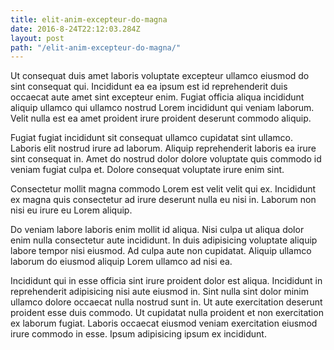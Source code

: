 ```yaml
---
title: elit-anim-excepteur-do-magna
date: 2016-8-24T22:12:03.284Z
layout: post
path: "/elit-anim-excepteur-do-magna/"
---
```


Ut consequat duis amet laboris voluptate excepteur ullamco eiusmod do sint consequat qui. Incididunt ea ea ipsum est id reprehenderit duis occaecat aute amet sint excepteur enim. Fugiat officia aliqua incididunt aliquip ullamco qui ullamco nostrud Lorem incididunt qui veniam laborum. Velit nulla est ea amet proident irure proident deserunt commodo aliquip.

Fugiat fugiat incididunt sit consequat ullamco cupidatat sint ullamco. Laboris elit nostrud irure ad laborum. Aliquip reprehenderit laboris ea irure sint consequat in. Amet do nostrud dolor dolore voluptate quis commodo id veniam fugiat culpa et. Dolore consequat voluptate irure enim sint.

Consectetur mollit magna commodo Lorem est velit velit qui ex. Incididunt ex magna quis consectetur ad irure deserunt nulla eu nisi in. Laborum non nisi eu irure eu Lorem aliquip.

Do veniam labore laboris enim mollit id aliqua. Nisi culpa ut aliqua dolor enim nulla consectetur aute incididunt. In duis adipisicing voluptate aliquip labore tempor nisi eiusmod. Ad culpa aute non cupidatat. Aliquip ullamco laborum do eiusmod aliquip Lorem ullamco ad nisi ea.

Incididunt qui in esse officia sint irure proident dolor est aliqua. Incididunt in reprehenderit adipisicing nisi aute eiusmod in. Sint nulla sint dolor minim ullamco dolore occaecat nulla nostrud sunt in. Ut aute exercitation deserunt proident esse duis commodo. Ut cupidatat nulla proident et non exercitation ex laborum fugiat. Laboris occaecat eiusmod veniam exercitation eiusmod irure commodo in esse. Ipsum adipisicing ipsum ex incididunt.
